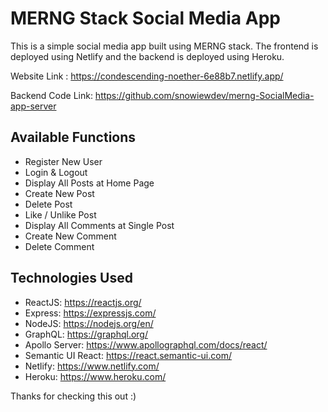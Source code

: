 # MERNG Stack Social Media App

This is a simple social media app built using MERNG stack. The frontend is deployed using Netlify and the backend is deployed using Heroku.

Website Link : https://condescending-noether-6e88b7.netlify.app/

Backend Code Link: https://github.com/snowiewdev/merng-SocialMedia-app-server

## Available Functions
- Register New User
- Login & Logout
- Display All Posts at Home Page
- Create New Post
- Delete Post
- Like / Unlike Post 
- Display All Comments at Single Post
- Create New Comment
- Delete Comment

## Technologies Used
- ReactJS: https://reactjs.org/
- Express: https://expressjs.com/
- NodeJS: https://nodejs.org/en/
- GraphQL: https://graphql.org/
- Apollo Server:  https://www.apollographql.com/docs/react/ 
- Semantic UI React: https://react.semantic-ui.com/
- Netlify: https://www.netlify.com/
- Heroku: https://www.heroku.com/

Thanks for checking this out :)
